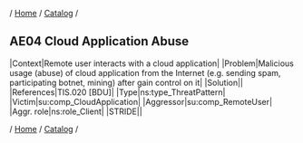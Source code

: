 / [Home](/acctp/) / [Catalog](/acctp/catalog/) /

## AE04 Cloud Application Abuse

|Context|Remote user interacts with a cloud application|
|Problem|Malicious usage (abuse) of cloud application from the Internet (e.g. sending spam, participating botnet, mining) after gain control on it|
|Solution||
|References|TIS.020 [BDU]|
|Type|ns:type_ThreatPattern|
|Victim|su:comp_CloudApplication|
|Aggressor|su:comp_RemoteUser|
|Aggr. role|ns:role_Client|
|STRIDE||

/ [Home](/acctp/) / [Catalog](/acctp/catalog/) /

